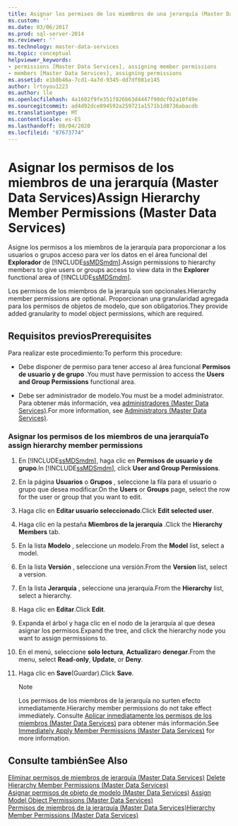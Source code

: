 ```yaml
---
title: Asignar los permisos de los miembros de una jerarquía (Master Data Services) | Microsoft Docs
ms.custom: ''
ms.date: 03/06/2017
ms.prod: sql-server-2014
ms.reviewer: ''
ms.technology: master-data-services
ms.topic: conceptual
helpviewer_keywords:
- permissions [Master Data Services], assigning member permissions
- members [Master Data Services], assigning permissions
ms.assetid: e1b8b46a-7cd1-4a7d-9345-dd7df081e145
author: lrtoyou1223
ms.author: lle
ms.openlocfilehash: 4a1602f9fe351f826b63d4447f90dcf02a10f49e
ms.sourcegitcommit: ad4d92dce894592a259721a1571b1d8736abacdb
ms.translationtype: MT
ms.contentlocale: es-ES
ms.lasthandoff: 08/04/2020
ms.locfileid: "87673774"
---
```

# <a name="assign-hierarchy-member-permissions-master-data-services"></a><span data-ttu-id="b62d0-102">Asignar los permisos de los miembros de una jerarquía (Master Data Services)</span><span class="sxs-lookup"><span data-stu-id="b62d0-102">Assign Hierarchy Member Permissions (Master Data Services)</span></span>
  <span data-ttu-id="b62d0-103">Asigne los permisos a los miembros de la jerarquía para proporcionar a los usuarios o grupos acceso para ver los datos en el área funcional del **Explorador** de [!INCLUDE[ssMDSmdm](../includes/ssmdsmdm-md.md)].</span><span class="sxs-lookup"><span data-stu-id="b62d0-103">Assign permissions to hierarchy members to give users or groups access to view data in the **Explorer** functional area of [!INCLUDE[ssMDSmdm](../includes/ssmdsmdm-md.md)].</span></span>  
  
 <span data-ttu-id="b62d0-104">Los permisos de los miembros de la jerarquía son opcionales.</span><span class="sxs-lookup"><span data-stu-id="b62d0-104">Hierarchy member permissions are optional.</span></span> <span data-ttu-id="b62d0-105">Proporcionan una granularidad agregada para los permisos de objetos de modelo, que son obligatorios.</span><span class="sxs-lookup"><span data-stu-id="b62d0-105">They provide added granularity to model object permissions, which are required.</span></span>  
  
## <a name="prerequisites"></a><span data-ttu-id="b62d0-106">Requisitos previos</span><span class="sxs-lookup"><span data-stu-id="b62d0-106">Prerequisites</span></span>  
 <span data-ttu-id="b62d0-107">Para realizar este procedimiento:</span><span class="sxs-lookup"><span data-stu-id="b62d0-107">To perform this procedure:</span></span>  
  
-   <span data-ttu-id="b62d0-108">Debe disponer de permiso para tener acceso al área funcional **Permisos de usuario y de grupo** .</span><span class="sxs-lookup"><span data-stu-id="b62d0-108">You must have permission to access the **Users and Group Permissions** functional area.</span></span>  
  
-   <span data-ttu-id="b62d0-109">Debe ser administrador de modelo.</span><span class="sxs-lookup"><span data-stu-id="b62d0-109">You must be a model administrator.</span></span> <span data-ttu-id="b62d0-110">Para obtener más información, vea [administradores &#40;Master Data Services&#41;](administrators-master-data-services.md).</span><span class="sxs-lookup"><span data-stu-id="b62d0-110">For more information, see [Administrators &#40;Master Data Services&#41;](administrators-master-data-services.md).</span></span>  
  
### <a name="to-assign-hierarchy-member-permissions"></a><span data-ttu-id="b62d0-111">Asignar los permisos de los miembros de una jerarquía</span><span class="sxs-lookup"><span data-stu-id="b62d0-111">To assign hierarchy member permissions</span></span>  
  
1.  <span data-ttu-id="b62d0-112">En [!INCLUDE[ssMDSmdm](../includes/ssmdsmdm-md.md)], haga clic en **Permisos de usuario y de grupo**.</span><span class="sxs-lookup"><span data-stu-id="b62d0-112">In [!INCLUDE[ssMDSmdm](../includes/ssmdsmdm-md.md)], click **User and Group Permissions**.</span></span>  
  
2.  <span data-ttu-id="b62d0-113">En la página **Usuarios** o **Grupos** , seleccione la fila para el usuario o grupo que desea modificar.</span><span class="sxs-lookup"><span data-stu-id="b62d0-113">On the **Users** or **Groups** page, select the row for the user or group that you want to edit.</span></span>  
  
3.  <span data-ttu-id="b62d0-114">Haga clic en **Editar usuario seleccionado**.</span><span class="sxs-lookup"><span data-stu-id="b62d0-114">Click **Edit selected user**.</span></span>  
  
4.  <span data-ttu-id="b62d0-115">Haga clic en la pestaña **Miembros de la jerarquía** .</span><span class="sxs-lookup"><span data-stu-id="b62d0-115">Click the **Hierarchy Members** tab.</span></span>  
  
5.  <span data-ttu-id="b62d0-116">En la lista **Modelo** , seleccione un modelo.</span><span class="sxs-lookup"><span data-stu-id="b62d0-116">From the **Model** list, select a model.</span></span>  
  
6.  <span data-ttu-id="b62d0-117">En la lista **Versión** , seleccione una versión.</span><span class="sxs-lookup"><span data-stu-id="b62d0-117">From the **Version** list, select a version.</span></span>  
  
7.  <span data-ttu-id="b62d0-118">En la lista **Jerarquía** , seleccione una jerarquía.</span><span class="sxs-lookup"><span data-stu-id="b62d0-118">From the **Hierarchy** list, select a hierarchy.</span></span>  
  
8.  <span data-ttu-id="b62d0-119">Haga clic en **Editar**.</span><span class="sxs-lookup"><span data-stu-id="b62d0-119">Click **Edit**.</span></span>  
  
9. <span data-ttu-id="b62d0-120">Expanda el árbol y haga clic en el nodo de la jerarquía al que desea asignar los permisos.</span><span class="sxs-lookup"><span data-stu-id="b62d0-120">Expand the tree, and click the hierarchy node you want to assign permissions to.</span></span>  
  
10. <span data-ttu-id="b62d0-121">En el menú, seleccione **solo lectura**, **Actualizar**o **denegar**.</span><span class="sxs-lookup"><span data-stu-id="b62d0-121">From the menu, select **Read-only**, **Update**, or **Deny**.</span></span>  
  
11. <span data-ttu-id="b62d0-122">Haga clic en **Save**(Guardar).</span><span class="sxs-lookup"><span data-stu-id="b62d0-122">Click **Save**.</span></span>  
  
    > [!NOTE]  
    >  <span data-ttu-id="b62d0-123">Los permisos de los miembros de la jerarquía no surten efecto inmediatamente.</span><span class="sxs-lookup"><span data-stu-id="b62d0-123">Hierarchy member permissions do not take effect immediately.</span></span> <span data-ttu-id="b62d0-124">Consulte [Aplicar inmediatamente los permisos de los miembros &#40;Master Data Services&#41;](../../2014/master-data-services/immediately-apply-member-permissions-master-data-services.md) para obtener más información.</span><span class="sxs-lookup"><span data-stu-id="b62d0-124">See [Immediately Apply Member Permissions &#40;Master Data Services&#41;](../../2014/master-data-services/immediately-apply-member-permissions-master-data-services.md) for more information.</span></span>  
  
## <a name="see-also"></a><span data-ttu-id="b62d0-125">Consulte también</span><span class="sxs-lookup"><span data-stu-id="b62d0-125">See Also</span></span>  
 <span data-ttu-id="b62d0-126">[Eliminar permisos de miembros de jerarquía &#40;Master Data Services&#41;](../../2014/master-data-services/delete-hierarchy-member-permissions-master-data-services.md) </span><span class="sxs-lookup"><span data-stu-id="b62d0-126">[Delete Hierarchy Member Permissions &#40;Master Data Services&#41;](../../2014/master-data-services/delete-hierarchy-member-permissions-master-data-services.md) </span></span>  
 <span data-ttu-id="b62d0-127">[Asignar permisos de objeto de modelo &#40;Master Data Services&#41;](../../2014/master-data-services/assign-model-object-permissions-master-data-services.md) </span><span class="sxs-lookup"><span data-stu-id="b62d0-127">[Assign Model Object Permissions &#40;Master Data Services&#41;](../../2014/master-data-services/assign-model-object-permissions-master-data-services.md) </span></span>  
 [<span data-ttu-id="b62d0-128">Permisos de miembros de la jerarquía &#40;Master Data Services&#41;</span><span class="sxs-lookup"><span data-stu-id="b62d0-128">Hierarchy Member Permissions &#40;Master Data Services&#41;</span></span>](../../2014/master-data-services/hierarchy-member-permissions-master-data-services.md)  
  
  
